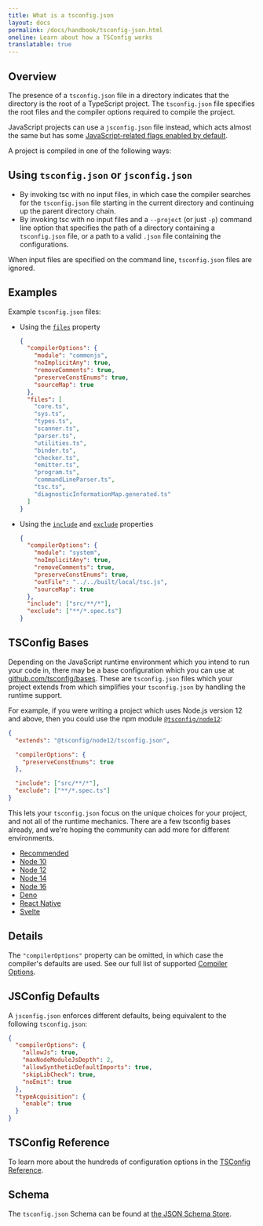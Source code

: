 ```yaml
---
title: What is a tsconfig.json
layout: docs
permalink: /docs/handbook/tsconfig-json.html
oneline: Learn about how a TSConfig works
translatable: true
---
```


## Overview

The presence of a `tsconfig.json` file in a directory indicates that the directory is the root of a TypeScript project.
The `tsconfig.json` file specifies the root files and the compiler options required to compile the project.

JavaScript projects can use a `jsconfig.json` file instead, which acts almost the same but has some [JavaScript-related flags enabled by default](#jsconfig-defaults).

A project is compiled in one of the following ways:

## Using `tsconfig.json` or `jsconfig.json`

- By invoking tsc with no input files, in which case the compiler searches for the `tsconfig.json` file starting in the current directory and continuing up the parent directory chain.
- By invoking tsc with no input files and a `--project` (or just `-p`) command line option that specifies the path of a directory containing a `tsconfig.json` file, or a path to a valid `.json` file containing the configurations.

When input files are specified on the command line, `tsconfig.json` files are ignored.

## Examples

Example `tsconfig.json` files:

- Using the [`files`](/tsconfig#files) property

  ```json tsconfig
  {
    "compilerOptions": {
      "module": "commonjs",
      "noImplicitAny": true,
      "removeComments": true,
      "preserveConstEnums": true,
      "sourceMap": true
    },
    "files": [
      "core.ts",
      "sys.ts",
      "types.ts",
      "scanner.ts",
      "parser.ts",
      "utilities.ts",
      "binder.ts",
      "checker.ts",
      "emitter.ts",
      "program.ts",
      "commandLineParser.ts",
      "tsc.ts",
      "diagnosticInformationMap.generated.ts"
    ]
  }
  ```

- Using the [`include`](/tsconfig#include) and [`exclude`](/tsconfig#exclude) properties

  ```json  tsconfig
  {
    "compilerOptions": {
      "module": "system",
      "noImplicitAny": true,
      "removeComments": true,
      "preserveConstEnums": true,
      "outFile": "../../built/local/tsc.js",
      "sourceMap": true
    },
    "include": ["src/**/*"],
    "exclude": ["**/*.spec.ts"]
  }
  ```

## TSConfig Bases

Depending on the JavaScript runtime environment which you intend to run your code in, there may be a base configuration which you can use at [github.com/tsconfig/bases](https://github.com/tsconfig/bases/).
These are `tsconfig.json` files which your project extends from which simplifies your `tsconfig.json` by handling the runtime support.

For example, if you were writing a project which uses Node.js version 12 and above, then you could use the npm module [`@tsconfig/node12`](https://www.npmjs.com/package/@tsconfig/node12):

```json tsconfig
{
  "extends": "@tsconfig/node12/tsconfig.json",

  "compilerOptions": {
    "preserveConstEnums": true
  },

  "include": ["src/**/*"],
  "exclude": ["**/*.spec.ts"]
}
```

This lets your `tsconfig.json` focus on the unique choices for your project, and not all of the runtime mechanics. There are a few tsconfig bases already, and we're hoping the community can add more for different environments.

- [Recommended](https://www.npmjs.com/package/@tsconfig/recommended)
- [Node 10](https://www.npmjs.com/package/@tsconfig/node10)
- [Node 12](https://www.npmjs.com/package/@tsconfig/node12)
- [Node 14](https://www.npmjs.com/package/@tsconfig/node14)
- [Node 16](https://www.npmjs.com/package/@tsconfig/node16)
- [Deno](https://www.npmjs.com/package/@tsconfig/deno)
- [React Native](https://www.npmjs.com/package/@tsconfig/react-native)
- [Svelte](https://www.npmjs.com/package/@tsconfig/svelte)

## Details

The `"compilerOptions"` property can be omitted, in which case the compiler's defaults are used. See our full list of supported [Compiler Options](/tsconfig).

## JSConfig Defaults

A `jsconfig.json` enforces different defaults, being equivalent to the following `tsconfig.json`:

``` json tsconfig
{
  "compilerOptions": {
    "allowJs": true,
    "maxNodeModuleJsDepth": 2,
    "allowSyntheticDefaultImports": true,
    "skipLibCheck": true,
    "noEmit": true
  },
  "typeAcquisition": {
    "enable": true
  }
}
```

## TSConfig Reference

To learn more about the hundreds of configuration options in the [TSConfig Reference](/tsconfig).

## Schema

The `tsconfig.json` Schema can be found at [the JSON Schema Store](http://json.schemastore.org/tsconfig).

